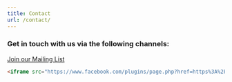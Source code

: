 ```yaml
---
title: Contact
url: /contact/
---
```

### Get in touch with us via the following channels:

[Join our Mailing List](mailto:upper-valley-dsa-bulletins+subscribe@googlegroups.com)

```html
<iframe src="https://www.facebook.com/plugins/page.php?href=https%3A%2F%2Fwww.facebook.com%2FUpperValleyDSA%2F&tabs=timeline&width=340&height=500&small_header=false&adapt_container_width=true&hide_cover=false&show_facepile=true&appId" width="340" height="500" style="border:none;overflow:hidden" scrolling="no" frameborder="0" allowTransparency="true" allow="encrypted-media"></iframe>

```